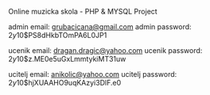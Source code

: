 Online muzicka skola - PHP & MYSQL Project

admin email: grubacicana@gmail.com
admin password: $2y$10$PS8dHkbTOmPA6L0JP1

ucenik email: dragan.dragic@yahoo.com
ucenik password: $2y$10$z.ME0e5uGxLmmtykiMT31uw

ucitelj email: anikolic@yahoo.com
ucitelj password: $2y$10$hjXUAAHO9uqKAzyi3DlF.e0
